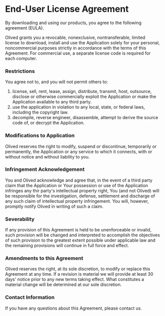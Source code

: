 # End-User License Agreement

By downloading and using our products, you agree to the following agreement (EULA).

Olived grants you a revocable, non­exclusive, non­transferable, limited license to download, install and use the Application solely for your personal, non­commercial purposes strictly in accordance with the terms of this Agreement. For commercial use, a separate license code is required for each computer.

### Restrictions

You agree not to, and you will not permit others to:

1. license, sell, rent, lease, assign, distribute, transmit, host, outsource, disclose or otherwise commercially exploit the Application or make the Application available to any third party.
2. use the application in violation to any local, state, or federal laws, including the copyright law.
3. decompile, reverse engineer, disassemble, attempt to derive the source code of, or decrypt the Application.

### Modifications to Application

Olived reserves the right to modify, suspend or discontinue, temporarily or permanently, the Application or any service to which it connects, with or without notice and without liability to you.

### Infringement Acknowledgement

You and Olived acknowledge and agree that, in the event of a third party claim that the Application or Your possession or use of the Application infringes any thir party's intellectual property right, You (and not Olived) will be responsible for the investigation, defense, settlement and discharge of any such claim of intellectual property infringement. You will, however, promptly notify Olived in writing of such a claim.

### Severability

If any provision of this Agreement is held to be unenforceable or invalid, such provision will be changed and interpreted to accomplish the objectives of such provision to the greatest extent possible under applicable law and the remaining provisions will continue in full force and effect.

### Amendments to this Agreement

Olived reserves the right, at its sole discretion, to modify or replace this Agreement at any time. If a revision is material we will provide at least 30 days' notice prior to any new terms taking effect. What constitutes a material change will be determined at our sole discretion.

### Contact Information

If you have any questions about this Agreement, please contact us.
